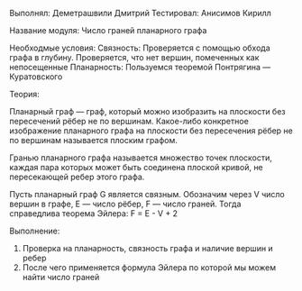 Выполнял: Деметрашвили Дмитрий
Тестировал: Анисимов Кирилл

Название модуля: Число граней планарного графа

Необходмые условия:
    Связность: Проверяется с помощью обхода графа в глубину. Проверяется, что нет вершин, помеченных как непосещенные
    Планарность: Пользуемся теоремой Понтрягина — Куратовского

Теория:

Планарный граф — граф, который можно изобразить на плоскости без пересечений рёбер не по вершинам. Какое-либо конкретное изображение планарного графа на плоскости без пересечения рёбер не по вершинам называется плоским графом.

Гранью планарного графа называется множество точек плоскости, каждая пара которых может быть соединена плоской кривой, не пересекающей ребер этого графа.

Пусть планарный граф G является связным. Обозначим через V число вершин в графе, E — число рёбер, F — число граней. Тогда справедлива теорема Эйлера:
F = E - V + 2

Выполнение:
1. Проверка на планарность, связность графа и наличие вершин и ребер
2. После чего применяется формула Эйлера по которой мы можем найти число граней
